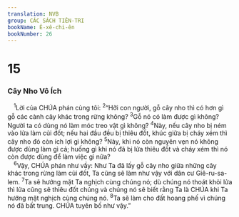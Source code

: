 ```yaml
---
translation: NVB
group: CÁC SÁCH TIÊN-TRI
bookName: Ê-xê-chi-ên 
bookNumber: 26
---
```


<div class="title"><h1>15</h1><h3>Cây Nho Vô Ích </h3></div>
<span class="verse exe_15_1"> <sup>1</sup>Lời của CHÚA phán cùng tôi: </span>
<span class="verse exe_15_2"><sup>2</sup>“Hỡi con người, gỗ cây nho thì có hơn gì gỗ các cành cây khác trong rừng không? </span>
<span class="verse exe_15_3"><sup>3</sup>Gỗ nó có làm được gì không? Người ta có dùng nó làm móc treo vật gì không? </span>
<span class="verse exe_15_4"><sup>4</sup>Này, nếu cây nho bị ném vào lửa làm củi đốt; nếu hai đầu đều bị thiêu đốt, khúc giữa bị cháy xém thì cây nho đó còn ích lợi gì không? </span>
<span class="verse exe_15_5"><sup>5</sup>Này, khi nó còn nguyên vẹn nó không được dùng làm gì cả; huống gì khi nó đã bị lửa thiêu đốt và cháy xém thì nó còn được dùng để làm việc gì nữa? <br/></span>
<span class="verse exe_15_6"> <sup>6</sup>Vậy, CHÚA phán như vầy: Như Ta đã lấy gỗ cây nho giữa những cây khác trong rừng làm củi đốt, Ta cũng sẽ làm như vậy với dân cư Giê-ru-sa-lem. </span>
<span class="verse exe_15_7"><sup>7</sup>Ta sẽ hướng mặt Ta nghịch cùng chúng nó; dù chúng nó thoát khỏi lửa thì lửa cũng sẽ thiêu đốt chúng và chúng nó sẽ biết rằng Ta là CHÚA khi Ta hướng mặt nghịch cùng chúng nó. </span>
<span class="verse exe_15_8"><sup>8</sup>Ta sẽ làm cho đất hoang phế vì chúng nó đã bất trung. CHÚA tuyên bố như vậy.” <br/></span>
